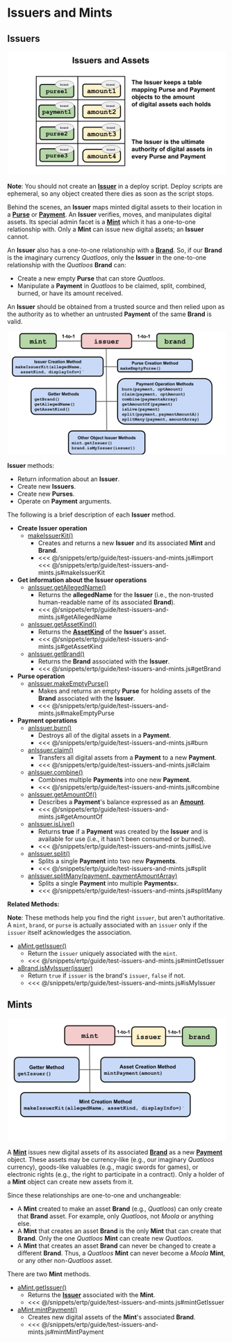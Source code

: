 # Issuers and Mints

## Issuers
![Issuer structure](./assets/issuers-and-assets.svg)

**Note**: You should not create an **[Issuer](/reference/ertp-api/issuer.md)** in a deploy script. Deploy scripts are ephemeral, so any object 
created there dies as soon as the script stops.

Behind the scenes, an **Issuer** maps minted digital assets to their location in a **[Purse](/reference/ertp-api/purse.md)**
or **[Payment](/reference/ertp-api/payment.md)**. An **Issuer** verifies, moves, and manipulates digital assets. 
Its special admin facet is a **[Mint](/reference/ertp-api/mint.md)** which it has a one-to-one
relationship with. Only a **Mint** can issue new digital assets; an **Issuer** cannot.

An **Issuer** also has a one-to-one relationship with a **[Brand](/reference/ertp-api/brand.md)**. So, if
our **Brand** is the imaginary currency *Quatloos*, only
the **Issuer** in the one-to-one relationship with the *Quatloos* **Brand**
can:
- Create a new empty **Purse** that can store *Quatloos*.
- Manipulate a **Payment** in *Quatloos* to be claimed, split, combined,
burned, or have its amount received.

An **Issuer** should be obtained from a trusted source and
then relied upon as the authority as to whether an untrusted **Payment**
of the same **Brand** is valid.
 
![Issuer methods](./assets/issuer1.svg)

**Issuer** methods:
- Return information about an **Issuer**.
- Create new **Issuers**.
- Create new **Purses**. 
- Operate on **Payment** arguments.

The following is
a brief description of each **Issuer** method.

- **Create Issuer operation**
  - [makeIssuerKit()](/reference/ertp-api/issuer.md#makeissuerkit-allegedname-assetkind-displayinfo-optshutdownwithfailure-elementshape)
    - Creates and returns a new **Issuer**  and its associated **Mint** and **Brand**.
    - <<< @/snippets/ertp/guide/test-issuers-and-mints.js#import
      <<< @/snippets/ertp/guide/test-issuers-and-mints.js#makeIssuerKit
- **Get information about the Issuer operations**
  - [anIssuer.getAllegedName()](/reference/ertp-api/issuer.md#anissuer-getallegedname)
    - Returns the **allegedName** for the **Issuer** (i.e., the non-trusted human-readable name of its associated **Brand**).
    - <<< @/snippets/ertp/guide/test-issuers-and-mints.js#getAllegedName
  - [anIssuer.getAssetKind()](/reference/ertp-api/issuer.md#anissuer-getassetkind)
    - Returns the **[AssetKind](/reference/ertp-api/ertp-data-types.md#assetkind)** of the **Issuer**'s asset.
    - <<< @/snippets/ertp/guide/test-issuers-and-mints.js#getAssetKind
  - [anIssuer.getBrand()](/reference/ertp-api/issuer.md#anissuer-getbrand)
    - Returns the **Brand** associated with the **Issuer**.
    - <<< @/snippets/ertp/guide/test-issuers-and-mints.js#getBrand
- **Purse operation**
  - [anIssuer.makeEmptyPurse()](/reference/ertp-api/issuer.md#anissuer-makeemptypurse)
    - Makes and returns an empty **Purse** for holding assets of the **Brand** associated with the **Issuer**.
    - <<< @/snippets/ertp/guide/test-issuers-and-mints.js#makeEmptyPurse
- **Payment operations**
  - [anIssuer.burn()](/reference/ertp-api/issuer.md#anissuer-burn-payment-optamount)
    - Destroys all of the digital assets in a **Payment**.
    - <<< @/snippets/ertp/guide/test-issuers-and-mints.js#burn
  - [anIssuer.claim()](/reference/ertp-api/issuer.md#anissuer-claim-payment-optamount)
    - Transfers all digital assets from a **Payment** to a new **Payment**.
    - <<< @/snippets/ertp/guide/test-issuers-and-mints.js#claim
  - [anIssuer.combine()](/reference/ertp-api/issuer.md#anissuer-combine-paymentsarray-opttotalamount)
    - Combines multiple **Payments** into one new **Payment**.
    - <<< @/snippets/ertp/guide/test-issuers-and-mints.js#combine
  - [anIssuer.getAmountOf()](/reference/ertp-api/issuer.md#anissuer-getamountof-payment)
    - Describes a **Payment**'s balance expressed as an **[Amount](/reference/ertp-api/ertp-data-types.md#amount)**.
    - <<< @/snippets/ertp/guide/test-issuers-and-mints.js#getAmountOf
  - [anIssuer.isLive()](/reference/ertp-api/issuer.md#anissuer-islive-payment)
    - Returns **true** if a **Payment** was created by the **Issuer** and is available for use (i.e., it hasn't been consumed or burned).
    - <<< @/snippets/ertp/guide/test-issuers-and-mints.js#isLive
  - [anIssuer.split()](/reference/ertp-api/issuer.md#anissuer-split-payment-paymentamounta)
    - Splits a single **Payment** into two new **Payments**.
    - <<< @/snippets/ertp/guide/test-issuers-and-mints.js#split
  - [anIssuer.splitMany(payment, paymentAmountArray)](/reference/ertp-api/issuer.md#anissuer-splitmany-payment-amountarray)
    - Splits a single **Payment** into multiple **Payments**x.
    - <<< @/snippets/ertp/guide/test-issuers-and-mints.js#splitMany


**Related Methods:**

**Note**: These methods help you find the right `issuer`, but aren't authoritative.
A `mint`, `brand`, or `purse` is actually associated with an `issuer` only if
the `issuer` itself acknowledges the association.

- [aMint.getIssuer()](/reference/ertp-api/mint.md#amint-getissuer)
  - Return the `issuer` uniquely associated with the `mint`.
  - <<< @/snippets/ertp/guide/test-issuers-and-mints.js#mintGetIssuer
- [aBrand.isMyIssuer(issuer)](/reference/ertp-api/brand.md#abrand-ismyissuer-allegedissuer)
  - Return `true` if `issuer` is the brand's `issuer`, `false` if not.
  - <<< @/snippets/ertp/guide/test-issuers-and-mints.js#isMyIssuer

## Mints
![Mint methods](./assets/mint.svg)

A **[Mint](/reference/ertp-api/mint.md)** issues new digital assets of its associated **[Brand](/reference/ertp-api/brand.md)** as a new 
**[Payment](/reference/ertp-api/payment.md)** object. These assets may be currency-like (e.g., our imaginary
*Quatloos* currency), goods-like valuables (e.g., magic swords for games), or
electronic rights (e.g., the right to participate in a contract). Only a
holder of a **Mint** object can create new assets from it. 

Since these relationships are one-to-one and unchangeable:
- A **Mint** created to make an asset **Brand** (e.g., *Quatloos*) can only create that **Brand** asset.
For example, only *Quatloos*, not *Moola* or anything else.
- A **Mint** that creates an asset **Brand** is the only **Mint** that can create that **Brand**. Only
the one *Quatloos* **Mint** can create new *Quatloos*.
- A **Mint** that creates an asset **Brand** can never be changed to create a different **Brand**.
Thus, a *Quatloos* **Mint** can never become a *Moola* **Mint**, or any other non-*Quatloos* asset.

There are two **Mint** methods.
- [aMint.getIssuer()](/reference/ertp-api/mint.md#amint-getissuer)
  - Returns the **[Issuer](/reference/ertp-api/issuer.md)** associated with the **Mint**.
  - <<< @/snippets/ertp/guide/test-issuers-and-mints.js#mintGetIssuer
- [aMint.mintPayment()](/reference/ertp-api/mint.md#amint-mintpayment-newamount)
  - Creates new digital assets of the **Mint**'s associated **Brand**.
  - <<< @/snippets/ertp/guide/test-issuers-and-mints.js#mintMintPayment

